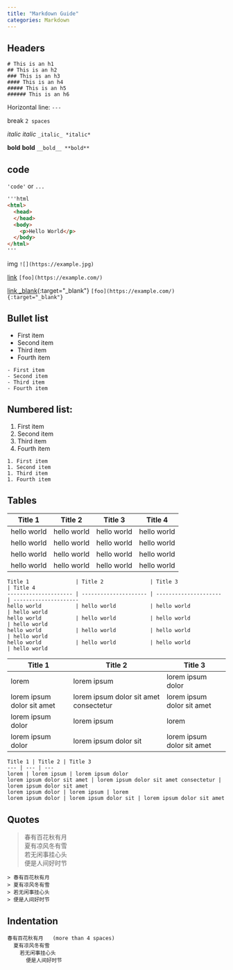 ```yaml
---
title: "Markdown Guide"
categories: Markdown
---
```


## Headers

```
# This is an h1
## This is an h2  
### This is an h3
#### This is an h4
##### This is an h5
###### This is an h6
```

Horizontal line: `---`

break `2 spaces`

_italic_ *italic*  `_italic_ *italic*`
 
__bold__ **bold** `__bold__ **bold**`
 
## code 

`'code'` or `...`

```html
'''html
<html>
  <head>
  </head>
  <body>
    <p>Hello World</p>
  </body>
</html>
'''
```

img `![](https://example.jpg)`

[link](https://lcr.github.io/) `[foo](https://example.com/)`  

[link _blank](https://lcr.github.io/){:target="_blank"} `[foo](https://example.com/){:target="_blank"}`

<!-- more -->

## Bullet list

- First item
- Second item
- Third item
- Fourth item

```
- First item
- Second item
- Third item
- Fourth item
```

## Numbered list:

1. First item
1. Second item
1. Third item
1. Fourth item

```
1. First item
1. Second item
1. Third item
1. Fourth item
```

## Tables

Title 1               | Title 2               | Title 3               | Title 4              
--------------------- | --------------------- | --------------------- | ---------------------
hello world           | hello world           | hello world           | hello world 
hello world           | hello world           | hello world           | hello world 
hello world           | hello world           | hello world           | hello world 
hello world           | hello world           | hello world           | hello world 

```
Title 1               | Title 2               | Title 3               | Title 4
--------------------- | --------------------- | --------------------- | ---------------------
hello world           | hello world           | hello world           | hello world 
hello world           | hello world           | hello world           | hello world 
hello world           | hello world           | hello world           | hello world 
hello world           | hello world           | hello world           | hello world 
```

Title 1 | Title 2 | Title 3 
--- | --- | --- 
lorem | lorem ipsum | lorem ipsum dolor 
lorem ipsum dolor sit amet | lorem ipsum dolor sit amet consectetur | lorem ipsum dolor sit amet 
lorem ipsum dolor | lorem ipsum | lorem 
lorem ipsum dolor | lorem ipsum dolor sit | lorem ipsum dolor sit amet 

```
Title 1 | Title 2 | Title 3
--- | --- | --- 
lorem | lorem ipsum | lorem ipsum dolor 
lorem ipsum dolor sit amet | lorem ipsum dolor sit amet consectetur | lorem ipsum dolor sit amet 
lorem ipsum dolor | lorem ipsum | lorem 
lorem ipsum dolor | lorem ipsum dolor sit | lorem ipsum dolor sit amet 
```

## Quotes

> 春有百花秋有月  
> 夏有凉风冬有雪  
> 若无闲事挂心头  
> 便是人间好时节  

```
> 春有百花秋有月  
> 夏有凉风冬有雪  
> 若无闲事挂心头  
> 便是人间好时节  
```

## Indentation

    春有百花秋有月   (more than 4 spaces)
      夏有凉风冬有雪  
        若无闲事挂心头  
          便是人间好时节  